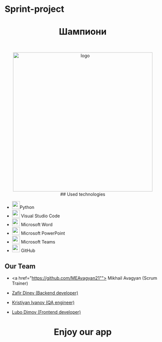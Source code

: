# Sprint-project
<h1 align="center" >Шампиони</h1>
<br>
<p align="center">
<img src="https://img.freepik.com/premium-vector/champions-trophy-logo-with-star-championship_560109-649.jpg" alt="logo" height="450" width="450"> 

<br>
## Used technologies

- <img src="https://upload.wikimedia.org/wikipedia/commons/thumb/c/c3/Python-logo-notext.svg/800px-Python-logo-notext.svg.png" width="25" height="25">Python <br>
- <img src="https://upload.wikimedia.org/wikipedia/commons/thumb/9/9a/Visual_Studio_Code_1.35_icon.svg/2048px-Visual_Studio_Code_1.35_icon.svg.png" width="25" height="25"> Visual Studio Code <br>
- <img src="https://upload.wikimedia.org/wikipedia/commons/thumb/8/8d/Microsoft_Word_2013-2019_logo.svg/587px-Microsoft_Word_2013-2019_logo.svg.png?20221202081051" width="25" height="25"> Microsoft Word <br>
- <img src="https://upload.wikimedia.org/wikipedia/commons/thumb/0/0d/Microsoft_Office_PowerPoint_%282019%E2%80%93present%29.svg/640px-Microsoft_Office_PowerPoint_%282019%E2%80%93present%29.svg.png" width="25" height="25"> Microsoft PowerPoint <br>
- <img src="https://o.remove.bg/downloads/41f55e7d-adc9-4525-bc60-dfd9fff235fc/mi462me99-microsoft-teams-logo-microsoft-teams-removebg-preview.png" width="25" height="25"> Microsoft Teams <br>
- <img src="https://seeklogo.com/images/G/github-logo-2E3852456C-seeklogo.com.png" width="25" height="25"> GitHub <br>

## Our Team

- <a href="https://github.com/MEAvagyan21""> Mikhail Avagyan (Scrum Trainer)</a> <br>
   
- <a href="https://github.com/ZBDinev21"> Zafir Dinev (Backend developer) </a><br>
  
- <a href="https://github.com/KDIvanov21"> Kristiyan Ivanov (QA engineer) </a><br>
  
- <a href="https://github.com/LKDimov21"> Lubo Dimov (Frontend developer) </a><br>

##
<h1 align="center" >Enjoy our app</h1>
